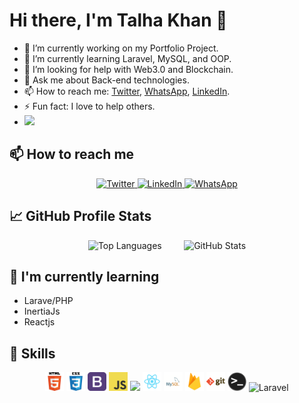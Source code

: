 <!-- Your Name or Username -->
# Hi there, I'm Talha Khan 👋

- 🔭 I’m currently working on my Portfolio Project.
- 🌱 I’m currently learning Laravel, MySQL, and OOP.
- 🤔 I’m looking for help with Web3.0 and Blockchain.
- 💬 Ask me about Back-end technologies.
- 📫 How to reach me: [Twitter](https://twitter.com/TalhaCode), [WhatsApp](wa.me/+923034515043), [LinkedIn](https://www.linkedin.com/in/talha-shinwari-52ab84194/).
- ⚡ Fun fact: I love to help others.
-  ![](https://komarev.com/ghpvc/?username=Talha-74&color=red&label=Profile+Views)

## 📫 How to reach me
<p align="center">
  <a href="https://twitter.com/TalhaCode">
    <img alt="Twitter" src="https://img.shields.io/twitter/follow/TalhaCode?style=social">
  </a>
  <a href="https://www.linkedin.com/in/talha-shinwari-52ab84194/">
    <img alt="LinkedIn" src="https://img.shields.io/badge/LinkedIn-Connect-blue">
  </a>
  <a href="wa.me/+923034515043">
    <img alt="WhatsApp" src="https://img.shields.io/badge/WhatsApp-Message-green">
  </a>
</p>

## 📈 GitHub Profile Stats
<p align="center">
  <img src="https://github-readme-stats.vercel.app/api/top-langs/?username=Talha-74&layout=pie" alt="Top Languages" />
  <!-- Add some space between the images -->
  &nbsp;&nbsp;&nbsp;&nbsp;&nbsp;&nbsp;&nbsp;
  <img src="https://github-readme-stats.vercel.app/api?username=Talha-74&show_icons=true&theme=radical" alt="GitHub Stats" />
</p>

## 🌱 I'm currently learning

<!-- Areas or technologies you are currently learning about -->
- Larave/PHP
- InertiaJs
- Reactjs

## 🚀 Skills
<p align="center">
<code><img height="30" src="https://raw.githubusercontent.com/github/explore/80688e429a7d4ef2fca1e82350fe8e3517d3494d/topics/html/html.png"></code>
<code><img height="30" src="https://raw.githubusercontent.com/github/explore/80688e429a7d4ef2fca1e82350fe8e3517d3494d/topics/css/css.png"></code>
<code><img height="30" src="https://raw.githubusercontent.com/github/explore/80688e429a7d4ef2fca1e82350fe8e3517d3494d/topics/bootstrap/bootstrap.png"></code>
<code><img height="30" src="https://raw.githubusercontent.com/github/explore/80688e429a7d4ef2fca1e82350fe8e3517d3494d/topics/javascript/javascript.png"></code>
<code><img height="30" src="https://avatars1.githubusercontent.com/u/25158?s=200&v=4"></code>
<code><img height="30" src="https://raw.githubusercontent.com/github/explore/80688e429a7d4ef2fca1e82350fe8e3517d3494d/topics/react/react.png"></code>
<code><img height="30" src="https://raw.githubusercontent.com/github/explore/80688e429a7d4ef2fca1e82350fe8e3517d3494d/topics/mysql/mysql.png"></code>
<code><img height="30" src="https://raw.githubusercontent.com/github/explore/80688e429a7d4ef2fca1e82350fe8e3517d3494d/topics/firebase/firebase.png"></code>
<code><img height="30" src="https://raw.githubusercontent.com/github/explore/80688e429a7d4ef2fca1e82350fe8e3517d3494d/topics/git/git.png"></code>
<code><img height="30" src="https://raw.githubusercontent.com/github/explore/80688e429a7d4ef2fca1e82350fe8e3517d3494d/topics/terminal/terminal.png"></code>
<img alt="Laravel" src="https://img.shields.io/badge/Laravel-%23ff2d20.svg?style=for-the-badge&logo=laravel&logoColor=white"/>
</p>


